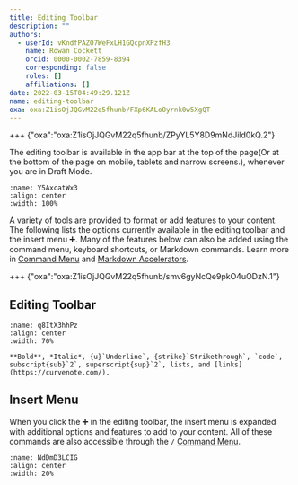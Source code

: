 ```yaml
---
title: Editing Toolbar
description: ""
authors:
  - userId: vKndfPAZO7WeFxLH1GQcpnXPzfH3
    name: Rowan Cockett
    orcid: 0000-0002-7859-8394
    corresponding: false
    roles: []
    affiliations: []
date: 2022-03-15T04:49:29.121Z
name: editing-toolbar
oxa: oxa:Z1isOjJQGvM22q5fhunb/FXp6KALoOyrnk0w5XgQT
---
```


+++ {"oxa":"oxa:Z1isOjJQGvM22q5fhunb/ZPyYL5Y8D9mNdJild0kQ.2"}

The editing toolbar is available in the app bar at the top of the page(Or at the bottom of the page on mobile, tablets and narrow screens.), whenever you are in Draft Mode.

```{figure} images/Z1isOjJQGvM22q5fhunb-DusY0EegfAR2jas6mpa8-v1.png
:name: Y5AxcatWx3
:align: center
:width: 100%
```

A variety of tools are provided to format or add features to your content. The following lists the options currently available in the editing toolbar and the insert menu ➕. Many of the features below can also be added using the command menu, keyboard shortcuts, or Markdown commands. Learn more in [Command Menu](oxa:Z1isOjJQGvM22q5fhunb/gKX5CnZEMGcUbygsA0dh "Command Menu") and [Markdown Accelerators](oxa:Z1isOjJQGvM22q5fhunb/CR4x2BBf2tUF5l0BmMNK "Markdown Accelerators").

+++ {"oxa":"oxa:Z1isOjJQGvM22q5fhunb/smv6gyNcQe9pkO4uODzN.1"}

## Editing Toolbar

```{figure} images/Z1isOjJQGvM22q5fhunb-2mimT2OCSmoZYXuzlG4x-v1.png
:name: q8ItX3hhPz
:align: center
:width: 70%

**Bold**, *Italic*, {u}`Underline`, {strike}`Strikethrough`, `code`, subscript{sub}`2`, superscript{sup}`2`, lists, and [links](https://curvenote.com/).
```

## Insert Menu

When you click the ➕ in the editing toolbar, the insert menu is expanded with additional options and features to add to your content. All of these commands are also accessible through the `/` [Command Menu](oxa:Z1isOjJQGvM22q5fhunb/gKX5CnZEMGcUbygsA0dh "Command Menu").

```{figure} images/Z1isOjJQGvM22q5fhunb-cFXLGsaOKxNyXBVTwtiS-v1.png
:name: NdDmD3LCIG
:align: center
:width: 20%
```

